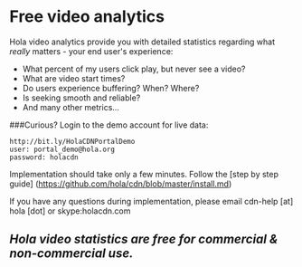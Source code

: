 # Free video analytics

Hola video analytics provide you with detailed statistics regarding what *really* matters - your end user's experience:

- What percent of my users click play, but never see a video?
- What are video start times?
- Do users experience buffering? When? Where?
- Is seeking smooth and reliable?
- And many other metrics...

###Curious? Login to the demo account for live data:

```
http://bit.ly/HolaCDNPortalDemo
user: portal_demo@hola.org
password: holacdn
```

Implementation should take only a few minutes. Follow the [step by step guide] (https://github.com/hola/cdn/blob/master/install.md)

If you have any questions during implementation, please email cdn-help [at] hola [dot] or skype:holacdn.com

## **_Hola video statistics are free for commercial & non-commercial use._**
